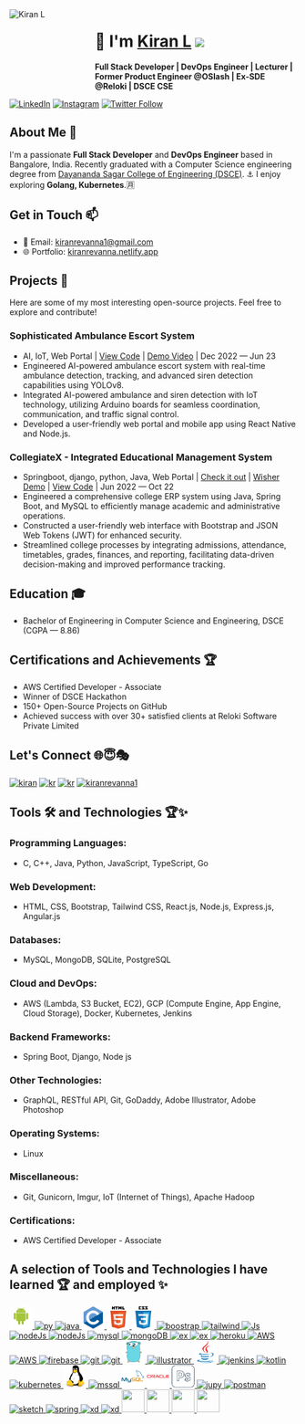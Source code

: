 <img align="left" width="150" height="150" alt="Kiran L" src="https://imgur.com/8WxdhgL.png?transparent=1&palette=1"/>

[homepage]: https://github.com/KiranRevanna1
# :wave: I'm [Kiran L][homepage] <img src="https://media.giphy.com/media/WUlplcMpOCEmTGBtBW/giphy.gif" width="60px"> 
**Full Stack Developer | DevOps Engineer | Lecturer | Former Product Engineer @OSlash | Ex-SDE @Reloki | DSCE CSE**

[![LinkedIn](https://img.shields.io/badge/LinkedIn-Connect-blue?style=for-the-badge&logo=linkedin)](https://www.linkedin.com/in/kiran-l-287586217/)
[![Instagram](https://img.shields.io/badge/Instagram-Follow-purple?style=for-the-badge&logo=instagram)](https://www.instagram.com/kiran_revanna_/)
[![Twitter Follow](https://img.shields.io/badge/twitter-follow-blue?style=for-the-badge&logo=twitter)](https://twitter.com/kiranrevanna1)
## About Me :thought_balloon:

I'm a passionate **Full Stack Developer** and **DevOps Engineer** based in Bangalore, India. Recently graduated with a Computer Science engineering degree from [Dayananda Sagar College of Engineering (DSCE)](https://www.dsce.edu.in). ⚓ I enjoy exploring **Golang, Kubernetes**.🈷️

## Get in Touch :mailbox:

- 📧 Email: [kiranrevanna1@gmail.com](mailto:kiranrevanna1@gmail.com)
- 🌐 Portfolio: [kiranrevanna.netlify.app](https://kiranrevanna.netlify.app)

## Projects 🚀  
Here are some of my most interesting open-source projects. Feel free to explore and contribute!

### Sophisticated Ambulance Escort System
- AI, IoT, Web Portal | [View Code](https://github.com/KiranRevanna1/A_Sophisticated_Ambulance_Escort_System) | [Demo Video](https://drive.google.com/file/d/1Iat4myDpkAsKp5eAq3iEqVj6mlSAtMT9/view?usp=drivesdk) | Dec 2022 — Jun 23
- Engineered AI-powered ambulance escort system with real-time ambulance detection, tracking, and advanced siren detection capabilities using YOLOv8.
- Integrated AI-powered ambulance and siren detection with IoT technology, utilizing Arduino boards for seamless coordination, communication, and traffic signal control.
- Developed a user-friendly web portal and mobile app using React Native and Node.js.

### CollegiateX - Integrated Educational Management System
- Springboot, django, python, Java, Web Portal | [Check it out](https://kiranrevanna.pythonanywhere.com) | [Wisher Demo](https://dsce-birthday-wisher-production.up.railway.app/) | [View Code](https://github.com/KiranRevanna1/CollegiateX) | Jun 2022 — Oct 22
- Engineered a comprehensive college ERP system using Java, Spring Boot, and MySQL to efficiently manage academic and administrative operations.
- Constructed a user-friendly web interface with Bootstrap and JSON Web Tokens (JWT) for enhanced security.
- Streamlined college processes by integrating admissions, attendance, timetables, grades, finances, and reporting, facilitating data-driven decision-making and improved performance tracking.

## Education 🎓

- Bachelor of Engineering in Computer Science and Engineering, DSCE (CGPA — 8.86)

## Certifications and Achievements 🏆

- AWS Certified Developer - Associate
- Winner of DSCE Hackathon
- 150+ Open-Source Projects on GitHub
- Achieved success with over 30+ satisfied clients at Reloki Software Private Limited

## Let's Connect 🌐😇🎭

<p align="left">
<a href="https://www.linkedin.com/in/kiran-l-287586217/" target="blank"><img align="center" src="https://raw.githubusercontent.com/rahuldkjain/github-profile-readme-generator/master/src/images/icons/Social/linked-in-alt.svg" alt="kiran" height="30" width="40" /></a>
<a href="mailto:kiranrevanna01@gmail.com" target="blank"><img align="center" src="https://www.vectorlogo.zone/logos/gmail/gmail-icon.svg" alt="kr" height="30" width="40" /></a>
<a href="https://www.instagram.com/kiran_revanna_" target="blank"><img align="center" src="https://www.vectorlogo.zone/logos/instagram/instagram-icon.svg" alt="kr" height="30" width="40" /></a>
 <a href="https://twitter.com/kiranrevanna1" target="blank"><img align="center" src="https://raw.githubusercontent.com/rahuldkjain/github-profile-readme-generator/master/src/images/icons/Social/twitter.svg" alt="kiranrevanna1" height="30" width="40" /></a>
</p>

## Tools 🛠️ and Technologies 🏆✨

### Programming Languages:
- C, C++, Java, Python, JavaScript, TypeScript, Go

### Web Development:
- HTML, CSS, Bootstrap, Tailwind CSS, React.js, Node.js, Express.js, Angular.js

### Databases:
- MySQL, MongoDB, SQLite, PostgreSQL

### Cloud and DevOps:
- AWS (Lambda, S3 Bucket, EC2), GCP (Compute Engine, App Engine, Cloud Storage), Docker, Kubernetes, Jenkins

### Backend Frameworks:
- Spring Boot, Django, Node js

### Other Technologies:
- GraphQL, RESTful API, Git, GoDaddy, Adobe Illustrator, Adobe Photoshop

### Operating Systems:
- Linux

### Miscellaneous:
- Git, Gunicorn, Imgur, IoT (Internet of Things), Apache Hadoop

### Certifications:
- AWS Certified Developer - Associate
  
## A selection of Tools and Technologies I have learned 🏆 and employed ✨
<p align="left"> <a href="https://developer.android.com" target="_blank"> <img src="https://raw.githubusercontent.com/devicons/devicon/master/icons/android/android-original-wordmark.svg" alt="android" width="40" height="40"/> </a>  <a href="https://www.python.org/" target="_blank"> <img src="https://www.vectorlogo.zone/logos/python/python-icon.svg" alt="py" width="40" height="40"/> </a> <a href="https://www.java.com/" target="_blank"> <img src="https://www.vectorlogo.zone/logos/java/java-vertical.svg" alt="java" width="40" height="40"/> </a> <a href="https://www.cprogramming.com/" target="_blank"> <img src="https://raw.githubusercontent.com/devicons/devicon/master/icons/c/c-original.svg" alt="c" width="40" height="40"/> </a> <a href="https://www.w3.org/html/" target="_blank"> <img src="https://raw.githubusercontent.com/devicons/devicon/master/icons/html5/html5-original-wordmark.svg" alt="html5" width="40" height="40"/> </a><a href="https://www.w3schools.com/css/" target="_blank"> <img src="https://raw.githubusercontent.com/devicons/devicon/master/icons/css3/css3-original-wordmark.svg" alt="css3" width="40" height="40"/> </a> <a href="https://getbootstrap.com/" target="_blank"> <img src="https://www.vectorlogo.zone/logos/getbootstrap/getbootstrap-icon.svg" alt="boostrap" width="40" height="40"/> </a> <a href="https://tailwindcss.com/" target="_blank"> <img src="https://www.vectorlogo.zone/logos/tailwindcss/tailwindcss-icon.svg" alt="tailwind" width="40" height="40"/> </a> <a href="https://www.javascript.com/" target="_blank"> <img src="https://www.vectorlogo.zone/logos/javascript/javascript-icon.svg" alt="Js" width="40" height="40"/> </a> <a href="https://nodejs.org/" target="_blank"> <img src="https://www.vectorlogo.zone/logos/nodejs/nodejs-icon.svg" alt="nodeJs" width="40" height="40"/> </a> <a href="https://www.express-gateway.io/" target="_blank"> <img src="https://www.vectorlogo.zone/logos/express-gatewayio/express-gatewayio-icon.svg" alt="nodeJs" width="40" height="40"/> </a> <a href="https://www.mysql.com/" target="_blank"> <img src="https://www.vectorlogo.zone/logos/mysql/mysql-icon.svg" alt="mysql" width="40" height="40"/> </a> <a href="https://www.mongodb.com/" target="_blank"> <img src="https://www.vectorlogo.zone/logos/mongodb/mongodb-icon.svg" alt="mongoDB" width="40" height="40"/> </a> <a href="https://reactjs.org/" target="_blank"> <img src="https://www.vectorlogo.zone/logos/reactjs/reactjs-icon.svg" alt="ex" width="40" height="40"/> </a> <a href="https://www.oracle.com/in/" target="_blank"> <img src="https://www.vectorlogo.zone/logos/oracle/oracle-icon.svg" alt="ex" width="40" height="40"/> </a> <a href="https://www.heroku.com/" target="_blank"> <img src="https://www.vectorlogo.zone/logos/heroku/heroku-icon.svg" alt="heroku" width="40" height="40"/> </a> <a href="https://www.netlify.com/" target="_blank"> <img src="https://www.vectorlogo.zone/logos/netlify/netlify-icon.svg" alt="AWS" width="40" height="40"/> </a> <a href="https://aws.amazon.com/" target="_blank"> <img src="https://www.vectorlogo.zone/logos/amazon_aws/amazon_aws-icon.svg" alt="AWS" width="40" height="40"/> </a> <a href="https://firebase.google.com/" target="_blank"> <img src="https://www.vectorlogo.zone/logos/firebase/firebase-icon.svg" alt="firebase" width="40" height="40"/> </a> <a href="https://git-scm.com/" target="_blank"> <img src="https://www.vectorlogo.zone/logos/git-scm/git-scm-icon.svg" alt="git" width="40" height="40"/> </a>  <a href="https://www.godaddy.com/" target="_blank"> <img src="https://www.vectorlogo.zone/logos/godaddy/godaddy-icon.svg" alt="git" width="40" height="40"/> </a> <a href="https://golang.org" target="_blank"> <img src="https://raw.githubusercontent.com/devicons/devicon/master/icons/go/go-original.svg" alt="go" width="40" height="40"/> </a>  <a href="https://www.adobe.com/in/products/illustrator.html" target="_blank"> <img src="https://www.vectorlogo.zone/logos/adobe_illustrator/adobe_illustrator-icon.svg" alt="illustrator" width="40" height="40"/> </a> <a href="https://www.java.com" target="_blank"> <img src="https://raw.githubusercontent.com/devicons/devicon/master/icons/java/java-original.svg" alt="java" width="40" height="40"/> </a> <a href="https://www.jenkins.io" target="_blank"> <img src="https://www.vectorlogo.zone/logos/jenkins/jenkins-icon.svg" alt="jenkins" width="40" height="40"/> </a> <a href="https://kotlinlang.org" target="_blank"> <img src="https://www.vectorlogo.zone/logos/kotlinlang/kotlinlang-icon.svg" alt="kotlin" width="40" height="40"/> </a> <a href="https://kubernetes.io" target="_blank"> <img src="https://www.vectorlogo.zone/logos/kubernetes/kubernetes-icon.svg" alt="kubernetes" width="40" height="40"/> </a> <a href="https://www.linux.org/" target="_blank"> <img src="https://raw.githubusercontent.com/devicons/devicon/master/icons/linux/linux-original.svg" alt="linux" width="40" height="40"/> </a> <a href="https://www.microsoft.com/en-us/sql-server" target="_blank"> <img src="https://www.svgrepo.com/show/303229/microsoft-sql-server-logo.svg" alt="mssql" width="40" height="40"/> </a> <a href="https://www.mysql.com/" target="_blank"> <img src="https://raw.githubusercontent.com/devicons/devicon/master/icons/mysql/mysql-original-wordmark.svg" alt="mysql" width="40" height="40"/> </a> <a href="https://www.oracle.com/" target="_blank"> <img src="https://raw.githubusercontent.com/devicons/devicon/master/icons/oracle/oracle-original.svg" alt="oracle" width="40" height="40"/> </a> <a href="https://www.photoshop.com/en" target="_blank"> <img src="https://raw.githubusercontent.com/devicons/devicon/master/icons/photoshop/photoshop-line.svg" alt="photoshop" width="40" height="40"/> </a> <a href="https://jupyter.org/" target="_blank"> <img src="https://www.vectorlogo.zone/logos/jupyter/jupyter-icon.svg" alt="jupy" width="40" height="40"/> </a> <a href="https://postman.com" target="_blank"> <img src="https://www.vectorlogo.zone/logos/getpostman/getpostman-icon.svg" alt="postman" width="40" height="40"/> </a> <a href="https://www.sketch.com/" target="_blank"> <img src="https://www.vectorlogo.zone/logos/sketchapp/sketchapp-icon.svg" alt="sketch" width="40" height="40"/> </a> <a href="https://spring.io/" target="_blank"> <img src="https://www.vectorlogo.zone/logos/springio/springio-icon.svg" alt="spring" width="40" height="40"/> </a> <a href="https://www.figma.com/" target="_blank"> <img src="https://www.vectorlogo.zone/logos/figma/figma-icon.svg" alt="xd" width="40" height="40"/> </a> <a href="https://www.adobe.com/products/xd.html" target="_blank"> <img src="https://cdn.worldvectorlogo.com/logos/adobe-xd.svg" alt="xd" width="40" height="40"/> </a> <a href="https://gunicorn.org/" target="_blank"> <img src="https://www.vectorlogo.zone/logos/gunicorn/gunicorn-icon.svg" width="40" height="40"/> </a> <a href="https://imgur.com" target="_blank"> <img src="https://www.vectorlogo.zone/logos/imgur/imgur-icon.svg" width="40" height="40"/> </a> <a href="https://en.wikipedia.org/wiki/Internet_of_things" target="_blank"> <img src="https://logowiki.net/uploads/logo/a/amazon-internet-of-things.svg" width="40" height="40"/> </a> <a href="https://hadoop.apache.org/" target="_blank"> <img src="https://www.vectorlogo.zone/logos/apache_hadoop/apache_hadoop-icon.svg" width="40" height="40"/> </a> </p>
